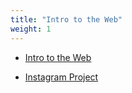 ```yaml
---
title: "Intro to the Web"
weight: 1
---
```


 

 - [Intro to the Web](http://coding-for-the-web.lsupathways.org/0_intro_to_the_web/1_lesson_1/)

  

 - [Instagram Project](http://coding-for-the-web.lsupathways.org/0_intro_to_the_web/2_Project_2/)